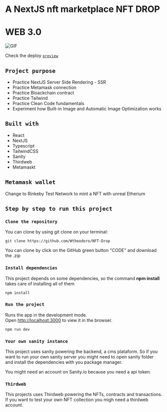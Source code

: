 # A NextJS nft marketplace NFT DROP
# WEB 3.0

![GIF](https://github.com/Wtheodoro/NFT-Drop/blob/main/public/gif/nftdrop.gif)

Check the deploy [`preview`](https://nft-drop-kohl.vercel.app/)

## `Project purpose`
- Practice NextJS Server Side Rendering - SSR
- Practice Metamask connection
- Practice Bloackchain contract
- Practice Tailwind
- Practice Clean Code fundamentals
- Experiment how Built-in Image and Automatic Image Optimization works

## `Built with`
- React
- NextJS
- Typescript
- TailwindCSS
- Sanity
- Thirdweb
- Metamaskt

## `Metamask wallet`
Change to Rinkeby Test Network to mint a NFT with unreal Etherium

## `Step by step to run this project`

### `Clone the repository`
You can clone by using git clone on your terminal:

    git clone https://github.com/Wtheodoro/NFT-Drop

You can clone by click on the GitHub green button "CODE" and download the .zip

### `Install dependencies`
This project depends on some dependencies, so the command **npm install** takes care of installing all of them

    npm install

### `Run the project`
Runs the app in the development mode.\
Open [http://localhost:3000](http://localhost:3000) to view it in the browser.

    npm run dev

### `Your own sanity instance`
This project uses sanity powering the backend, a cms plataform. So if you want to run your own sanity server you might need to open sanity folder and install the dependencies with you package manager.

You might need an account on Sanity.io because you need a api token.

### `Thirdweb`
This projects uses Thirdweb powering the NFTs, contracts and transactions. If you want to test your own NFT collection you migh need a thirdweb account.